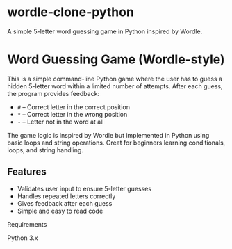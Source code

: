 # wordle-clone-python
A simple 5-letter word guessing game in Python inspired by Wordle.

# Word Guessing Game (Wordle-style)

This is a simple command-line Python game where the user has to guess a hidden 5-letter word within a limited number of attempts. After each guess, the program provides feedback:

- `#` – Correct letter in the correct position
- `*` – Correct letter in the wrong position
- `-` – Letter not in the word at all

The game logic is inspired by Wordle but implemented in Python using basic loops and string operations. Great for beginners learning conditionals, loops, and string handling.

## Features
- Validates user input to ensure 5-letter guesses
- Handles repeated letters correctly
- Gives feedback after each guess
- Simple and easy to read code

Requirements

Python 3.x
